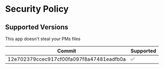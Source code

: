 # Security Policy

## Supported Versions

This app doesn't steal your PMs files

| Commit | Supported          |
| ------- | ------------------ |
| 12e702379ccec917cf00fa097f8a47481eadfb0a   | :white_check_mark: |
